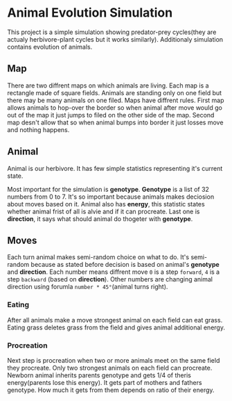 # Animal Evolution Simulation
This project is a simple simulation showing predator-prey cycles(they are actualy herbivore-plant cycles but it works similarly). Additionaly simulation contains evolution of animals.  

## Map
There are two diffrent maps on which animals are living. Each map is a rectangle made of square fields. Animals are standing only on one field but there may be many animals on one filed. Maps have diffrent rules. First map allows animals to hop-over the border so when animal after move would go out of the map it just jumps to filed on the other side of the map. Second map desn't allow that so when animal bumps into border it just losses move and nothing happens.

## Animal
Animal is our herbivore. It has few simple statistics representing it's current state.

Most important for the simulation is **genotype**. **Genotype** is a list of 32 numbers from 0 to 7. It's so important because animals makes deciosion about moves based on it. Animal also has **energy**, this statistic states whether animal frist of all is alvie and if it can procreate. Last one is **direction**, it says what should animal do thogeter with **genotype**.

## Moves
Each turn animal makes semi-random choice on what to do. It's semi-random because as stated before decision is based on animal's **genotype** and **direction**. 
Each number means diffrent move `0` is a step `forward`, `4` is a step `backward` (based on **direction**). Other numbers are changing animal direction using forumla ``number * 45°``(animal turns right).
### Eating
After all animals make a move strongest animal on each field can eat grass. Eating grass deletes grass from the field and gives animal additional energy. 
### Procreation
Next step is procreation when two or more animals meet on the same field they procreate. Only two strongest animals on each field can procreate. Newborn animal inherits parents genotype and gets 1/4 of theris energy(parents lose this energy). It gets part of mothers and fathers genotype. How much it gets from them depends on ratio of their energy.
